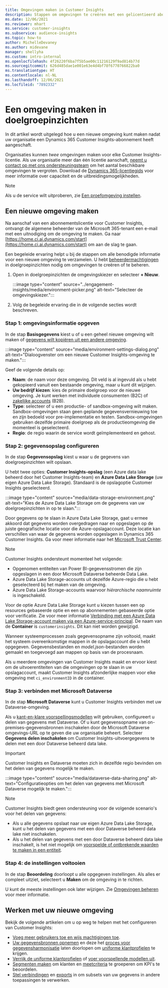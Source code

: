 ```yaml
---
title: Omgevingen maken in Customer Insights
description: Stappen om omgevingen te creëren met een gelicentieerd abonnement voor Dynamics 365 Customer Insights.
ms.date: 12/06/2021
ms.reviewer: mhart
ms.service: customer-insights
ms.subservice: audience-insights
ms.topic: how-to
author: MichelleDevaney
ms.author: midevane
manager: shellyha
ms.custom: intro-internal
ms.openlocfilehash: 4f26220f6ba7f5b5ae00c11216129f9ad814b77d
ms.sourcegitcommit: 626d485dae1e001e63e4d4bf78f6770766822ba0
ms.translationtype: HT
ms.contentlocale: nl-NL
ms.lasthandoff: 12/06/2021
ms.locfileid: "7892332"
---
```

# <a name="create-an-environment-in-audience-insights"></a>Een omgeving maken in doelgroepinzichten

In dit artikel wordt uitgelegd hoe u een nieuwe omgeving kunt maken nadat uw organisatie een Dynamics 365 Customer Insights-abonnement heeft aangeschaft. 

Organisaties kunnen *twee* omgevingen maken voor elke Customer Insights-licentie. Als uw organisatie meer dan één licentie aanschaft, [neemt u contact op met ons ondersteuningsteam](https://go.microsoft.com/fwlink/?linkid=2079641) om het aantal beschikbare omgevingen te vergroten. Download de [Dynamics 365-licentiegids](https://go.microsoft.com/fwlink/?LinkId=866544) voor meer informatie over capaciteit en de uitbreidingsmogelijkheden.

> [!NOTE]
> Als u de service wilt uitproberen, zie [Een proefomgeving instellen](../trial-signup.md).

## <a name="create-a-new-environment"></a>Een nieuwe omgeving maken

Na aanschaf van een abonnementslicentie voor Customer Insights, ontvangt de algemene beheerder van de Microsoft 365-tenant een e-mail met een uitnodiging om de omgeving te maken. Ga naar [https://home.ci.ai.dynamics.com/start](https://home.ci.ai.dynamics.com/start) om aan de slag te gaan. 

Een begeleide ervaring helpt u bij de stappen om alle benodigde informatie voor een nieuwe omgeving te verzamelen. U hebt [beheerdermachtigingen](permissions.md) in doelgroepinzichten nodig om omgevingen te creëren of te beheren.

1. Open in doelgroepinzichten de omgevingskiezer en selecteer **+ Nieuw**.
  
   :::image type="content" source="../engagement-insights/media/environment-picker.png" alt-text="Selecteer de omgevingskiezer.":::

1. Volg de begeleide ervaring die in de volgende secties wordt beschreven.

### <a name="step-1-provide-environment-information"></a>Stap 1: omgevingsinformatie opgeven

In de stap **Basisgegevens** kiest u of u een geheel nieuwe omgeving wilt maken of [gegevens wilt kopiëren uit een andere omgeving](manage-environments.md#copy-the-environment-configuration).

   :::image type="content" source="media/environment-settings-dialog.png" alt-text="Dialoogvenster om een nieuwe Customer Insights-omgeving te maken.":::

Geef de volgende details op:
   - **Naam**: de naam voor deze omgeving. Dit veld is al ingevuld als u hebt gekopieerd vanuit een bestaande omgeving, maar u kunt dit wijzigen.
   - **Uw bedrijf kiezen**: kies de primaire doelgroep voor de nieuwe omgeving. Je kunt werken met individuele consumenten (B2C) of [zakelijke accounts](work-with-business-accounts.md) (B2B).
   - **Type**: selecteer of u een productie- of sandbox-omgeving wilt maken. Sandbox-omgevingen staan geen geplande gegevensvernieuwing toe en zijn bedoeld voor pre-implementatie en testen. Sandbox-omgevingen gebruiken dezelfde primaire doelgroep als de productieomgeving die momenteel is geselecteerd.
   - **Regio**: de regio waarin de service wordt geïmplementeerd en gehost.

### <a name="step-2-configure-data-storage"></a>Stap 2: gegevensopslag configureren

In de stap **Gegevensopslag** kiest u waar u de gegevens van doelgroepinzichten wilt opslaan.

U hebt twee opties: **Customer Insights-opslag** (een Azure data lake beheerd door het Customer Insights-team) en **Azure Data Lake Storage** (uw eigen Azure Data Lake Storage). Standaard is de opslagoptie Customer Insights geselecteerd.

:::image type="content" source="media/data-storage-environment.png" alt-text="Kies de Azure Data Lake Storage om de gegevens van uw doelgroepinzichten in op te slaan.":::

Door gegevens op te slaan in Azure Data Lake Storage, gaat u ermee akkoord dat gegevens worden overgedragen naar en opgeslagen op de juiste geografische locatie voor die Azure-opslagaccount. Deze locatie kan verschillen van waar de gegevens worden opgeslagen in Dynamics 365 Customer Insights. Ga voor meer informatie naar het [Microsoft Trust Center](https://www.microsoft.com/trust-center).

> [!NOTE]
> Customer Insights ondersteunt momenteel het volgende:
> - Opgenomen entiteiten van Power BI-gegevensstromen die zijn opgeslagen in een door Microsoft Dataverse beheerde Data Lake.  
> - Azure Data Lake Storage-accounts uit dezelfde Azure-regio die u hebt geselecteerd bij het maken van de omgeving.
> - Azure Data Lake Storage-accounts waarvoor *hiërarchische naamruimte* is ingeschakeld.

Voor de optie Azure Data Lake Storage kunt u kiezen tussen een op resources gebaseerde optie en een op abonnementen gebaseerde optie voor verificatie. Zie voor meer informatie [Verbinding met een Azure Data Lake Storage-account maken via een Azure-service-principal](connect-service-principal.md). De naam van de **Container** is `customerinsights`. Dit kan niet worden gewijzigd.

Wanneer systeemprocessen zoals gegevensopname zijn voltooid, maakt het systeem overeenkomstige mappen in de opslagaccount die u hebt opgegeven. Gegevensbestanden en *model.json*-bestanden worden gemaakt en toegevoegd aan mappen op basis van de procesnaam.

Als u meerdere omgevingen van Customer Insights maakt en ervoor kiest om de uitvoerentiteiten van die omgevingen op te slaan in uw opslagaccount, maakt Customer Insights afzonderlijke mappen voor elke omgeving met `ci_environmentID` in de container.

### <a name="step-3-connect-to-microsoft-dataverse"></a>Stap 3: verbinden met Microsoft Dataverse
   
In de stap **Microsoft Dataverse** kunt u Customer Insights verbinden met uw Dataverse-omgeving.

Als u [kant-en-klare voorspellingsmodellen](predictions-overview.md#out-of-box-models) wilt gebruiken, configureert u delen van gegevens met Dataverse. Of u kunt gegevensopname van on-premises-gegevensbronnen inschakelen door de Microsoft Dataverse omgevings-URL op te geven die uw organisatie beheert. Selecteer **Gegevens delen inschakelen** om Customer Insights-uitvoergegevens te delen met een door Dataverse beheerd data lake.

> [!IMPORTANT]
> Customer Insights en Dataverse moeten zich in dezelfde regio bevinden om het delen van gegevens mogelijk te maken.

:::image type="content" source="media/dataverse-data-sharing.png" alt-text="Configuratieopties om het delen van gegevens met Microsoft Dataverse mogelijk te maken.":::

> [!NOTE]
> Customer Insights biedt geen ondersteuning voor de volgende scenario's voor het delen van gegevens:
> - Als u alle gegevens opslaat naar uw eigen Azure Data Lake Storage, kunt u het delen van gegevens met een door Dataverse beheerd data lake niet inschakelen.
> - Als u het delen van gegevens met een door Dataverse beheerd data lake inschakelt, is het niet mogelijk om [voorspelde of ontbrekende waarden te maken in een entiteit](predictions.md).

### <a name="step-4-finalize-the-settings"></a>Stap 4: de instellingen voltooien

In de stap **Beoordeling** doorloopt u alle opgegeven instellingen. Als alles er compleet uitziet, selecteert u **Maken** om de omgeving in te richten. 

U kunt de meeste instellingen ook later wijzigen. Zie [Omgevingen beheren](manage-environments.md) voor meer informatie.

## <a name="work-with-your-new-environment"></a>Werken met uw nieuwe omgeving

Bekijk de volgende artikelen om u op weg te helpen met het configureren van Customer Insights: 

- [Voeg meer gebruikers toe en wijs machtigingen toe](permissions.md).
- [Uw gegevensbronnen opnemen](data-sources.md) en deze het [proces voor gegevensharmonisatie](data-unification.md) laten doorlopen om [uniforme klantprofielen](customer-profiles.md) te krijgen.
- [Verrijk de uniforme klantprofielen](enrichment-hub.md) of [voer voorspellende modellen uit](predictions-overview.md).
- [Segmenten maken](segments.md) om klanten en [meetcriteria](measures.md) te groeperen om KPI's te beoordelen.
- [Stel verbindingen](connections.md) en [exports](export-destinations.md) in om subsets van uw gegevens in andere toepassingen te verwerken.
